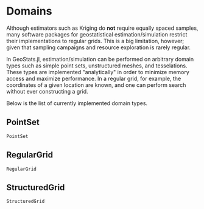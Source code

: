 # Domains

Although estimators such as Kriging do **not** require equally spaced samples,
many software packages for geostatistical estimation/simulation restrict their
implementations to regular grids. This is a big limitation, however; given that
sampling campaigns and resource exploration is rarely regular.

In GeoStats.jl, estimation/simulation can be performed on arbitrary domain types such
as simple point sets, unstructured meshes, and tesselations. These types are implemented
"analytically" in order to minimize memory access and maximize performance. In a regular
grid, for example, the coordinates of a given location are known, and one can perform
search without ever constructing a grid.

Below is the list of currently implemented domain types.

## PointSet

```@docs
PointSet
```

## RegularGrid

```@docs
RegularGrid
```

## StructuredGrid

```@docs
StructuredGrid
```
